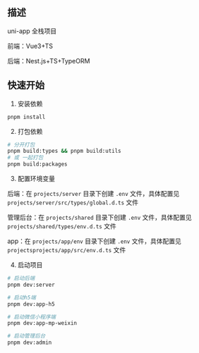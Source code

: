 ## 描述
uni-app 全栈项目

前端：Vue3+TS

后端：Nest.js+TS+TypeORM

## 快速开始
1. 安装依赖
```sh
pnpm install
```
2. 打包依赖
```sh
# 分开打包
pnpm build:types && pnpm build:utils
# 或 一起打包
pnpm build:packages
```
3. 配置环境变量

后端：在 `projects/server` 目录下创建 `.env` 文件，具体配置见`projects/server/src/types/global.d.ts` 文件

管理后台：在 `projects/shared` 目录下创建 `.env` 文件，具体配置见 `projects/shared/types/env.d.ts` 文件

app：在 `projects/app/env` 目录下创建 `.env` 文件，具体配置见 `projectsprojects/app/src/env.d.ts` 文件

4. 启动项目
```sh
# 启动后端
pnpm dev:server

# 启动h5端
pnpm dev:app-h5

# 启动微信小程序端
pnpm dev:app-mp-weixin

# 启动管理后台
pnpm dev:admin
```



